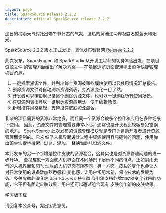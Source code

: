 ```yaml
---
layout: page
title: SparkSource Release 2.2.2
description: official SparkSource release 2.2.2
---
```



连日的梅雨天气衬托出端午节怀古的气氛，湿热的黄浦江两岸极度渴望蓝天和阳光。

SparkSource 2.2.2 版本正式发出。具体发布看官网
[Release 2.2.2](http://www.sparksource.cn/html_ch/rel_info.html)

此次发布，SparkEngine 和 SparkStudio 从开发工程师的切身体验出发，在项目资源文件
的管理方面给出了解决方案——在项目浏览页面使用弹出菜单快捷管理项目资源。

1. 一键搜索资源文件，并列出每个资源被哪些模块使用以及使用情况汇总报告。
2. 删除资源文件时自动刷新资源列表，对资源变化一目了然。
3. 开发者可以按使用记录逐个删除资源文件，也可以一键删除所有使用场景。
4. 在资源列表出可以一键到达资源应用处，便于编辑场景。
5. 新增控件风格编辑，支持控件皮肤资源混合。

复杂的项目需要的资源非常之多，而且同一个资源会被多个控件和应用在多种场景下使用。
因此，资源文件的管理需要非常小心，通常也是开发者比较容易犯错误的地方。
SparkSource 此次发布的资源管理模块就是专门为帮助开发者进行资源管理而定制的。它总
结了人机界面设计过程中资源使用容易碰到的问题，使用弹出菜单快捷地搜索、浏览、添加、
替换和删除资源文件。

本此发布的另一个新增是控件皮肤的资源混合，这其实也是对资源管理问题的进一步升华。
更换皮肤一方面使人机界面在不同场景下展示不同的特点，正如阴雨天气的人机界面和阳光
灿烂的人机界面有所不同；另一方面，皮肤的变化也会让人对日常使用的设备增加熟悉感和
变化感，让用户常用常新，保持技术的发展势头。多种皮肤的混合是 SparkSource 特有图
形引擎支持的增加皮肤变化效果的功能，它不但有固定皮肤效果，用户还可以通过组合现有
皮肤创作新的皮肤效果。

[学习版下载](http://www.sparksource.cn/html_ch/trial_download.html)

请回复本公众号，提出宝贵意见。
